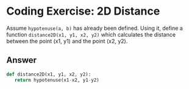 # Coding Exercise: 2D Distance

Assume `hypotenuse(a, b)` has already been defined. Using it, define a function `distance2D(x1, y1, x2, y2)` which calculates the distance between the point (x1, y1) and 
the point (x2, y2).
## Answer 
```python
def distance2D(x1, y1, x2, y2):
   return hypotenuse(x1-x2, y1-y2)
